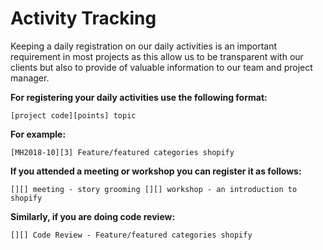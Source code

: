 # Activity Tracking

Keeping a daily registration on our daily activities is an important requirement in most projects as this allow us to be transparent with our clients but also to provide of valuable information to our team and project manager.

**For registering your daily activities use the following format:**

`
[project code][points] topic
`

**For example:**

`
[MH2018-10][3] Feature/featured categories shopify
`

**If you attended a meeting  or workshop you can register it as follows:**

`
[][] meeting - story grooming
[][] workshop - an introduction to shopify
`

**Similarly, if you are doing code review:**

`
[][] Code Review - Feature/featured categories shopify
`
